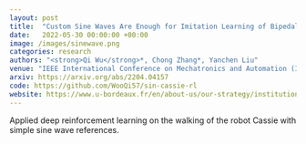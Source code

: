 ```yaml
---
layout: post
title:  "Custom Sine Waves Are Enough for Imitation Learning of Bipedal Gaits with Different Styles"
date:   2022-05-30 00:00:00 +00:00
image: /images/sinewave.png
categories: research
authors: "<strong>Qi Wu</strong>*, Chong Zhang*, Yanchen Liu"
venue: "IEEE International Conference on Mechatronics and Automation (ICMA) (Oral)"
arxiv: https://arxiv.org/abs/2204.04157
code: https://github.com/WooQi57/sin-cassie-rl
website: https://www.u-bordeaux.fr/en/about-us/our-strategy/institutional-projects/artificial-intelligence/robocup-2023
---
```


Applied deep reinforcement learning on the walking of the robot Cassie with simple sine wave references. 